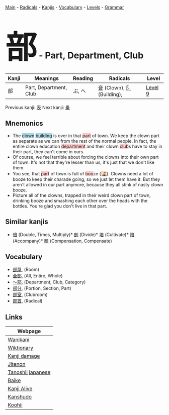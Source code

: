 <style> bigfont {font-size: 100px}</style>
[Main](../index.md) -
[Radicals](../radicals.md) -
[Kanjis](../kanjis.md) -
[Vocabulary](../vocabulary.md) -
[Levels](../levels.md) -
[Grammar](../grammar.md)
# <bigfont> 部</bigfont> - Part, Department, Club 

| Kanji | Meanings | Reading | Radicals | Level |
| --- | --- | --- | --- | --- |
| 部 | Part, Department, Club | ぶ, へ | [咅](../radicals/咅.md) (Clown), [阝](../radicals/阝.md) (Building),  | [Level 9](../levels/wk_level9.md) |

Previous kanji: [表](表.md) Next kanji: [乗](乗.md) 

## Mnemonics
 * The <span style="background-color:#ADD8E6"> clown</span> <span style="background-color:#ADD8E6"> building</span> is over in that <span style="background-color:#ffcccb"> part</span> of town. We keep the clown part as separate as we can from the rest of the normal people. In fact, the entire clown education <span style="background-color:#ffcccb"> department</span> and their clown <span style="background-color:#ffcccb"> club</span>s have to stay in their part, they can't come in ours.
* Of course, we feel terrible about forcing the clowns into their own part of town. It's not that they're lesser than us, it's just that we don't like them.
* You see, that <span style="background-color:#ffcccb"> part</span> of town is full of <span style="background-color:#ffcccb"> boo</span>ze (<span style="background-color:#fed8b1"> [ぶ](https://jisho.org/search/ぶ)</span>). Clowns need a lot of booze to keep their charade going, so we just let them have it. But they aren't allowed in our part anymore, because they all stink of nasty clown booze.
* Picture all of the clowns, trapped in their weird clown part of town, drinking booze and smashing each other over the heads with the bottles. You're glad you don't live in that part.


## Similar kanjis
 * [倍](倍.md) (Double, Times, Multiply)* [剖](剖.md) (Divide)* [培](培.md) (Cultivate)* [陪](陪.md) (Accompany)* [賠](賠.md) (Compensation, Compensate)


## Vocabulary
 * [部屋](../vocabulary/部.md), (Room)
* [全部](../vocabulary/部.md), (All, Entire, Whole)
* [〜部](../vocabulary/部.md), (Department, Club, Category)
* [部分](../vocabulary/部.md), (Portion, Section, Part)
* [部室](../vocabulary/部.md), (Clubroom)
* [部首](../vocabulary/部.md), (Radical)



## Links 

| Webpage |
| --- |
| [Wanikani          ](https://www.wanikani.com/kanji/部) |
| [Wiktionary        ](https://en.wiktionary.org/wiki/部) |
| [Kanji damage      ](http://www.kanjidamage.com/kanji/search?utf8=✓&q=部) |
| [Jitenon           ](https://jitenon.com/kanji/部) |
| [Tanoshii japanese ](https://www.tanoshiijapanese.com/dictionary/kanji.cfm?k=部) |
| [Baike             ](https://baike.baidu.com/item/部) |
| [Kanji Alive       ](https://app.kanjialive.com/部) |
| [Kanshudo          ](https://www.kanshudo.com/searchmn?q=部) |
| [Koohii            ](https://kanji.koohii.com/study/kanji/部) |
